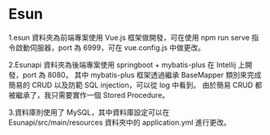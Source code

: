 # Esun

1.esun 資料夾為前端專案使用 Vue.js 框架做開發，可在使用 npm run serve 指令啟動伺服器，port 為 6999，可在 vue.config.js 中做更改。

2.Esunapi 資料夾為後端專案使用 springboot + mybatis-plus 在 Intellij 上開發，port 為 8080。
其中 mybatis-plus 框架透過繼承 BaseMapper 類別來完成簡易的 CRUD 以及防範 SQL injection，可以從 log 中看到。
由於簡易 CRUD 都被繼承了，我只需要實作一個 Stored Procedure。

3.資料庫則使用了 MySQL，其中資料庫設定可以在 Esunapi/src/main/resources 資料夾中的 application.yml 進行更改。
